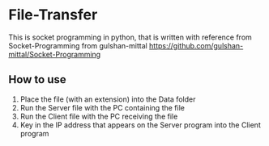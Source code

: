 # File-Transfer

This is socket programming in python, that is written with reference from Socket-Programming from gulshan-mittal
https://github.com/gulshan-mittal/Socket-Programming

## How to use

1. Place the file (with an extension) into the Data folder
2. Run the Server file with the PC containing the file
3. Run the Client file with the PC receiving the file
4. Key in the IP address that appears on the Server program into the Client program